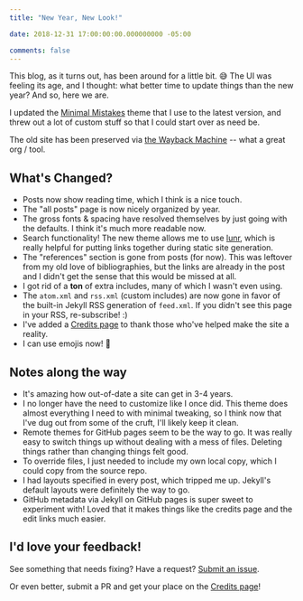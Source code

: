 ```yaml
---
title: "New Year, New Look!"

date: 2018-12-31 17:00:00:00.000000000 -05:00

comments: false
---
```


This blog, as it turns out, has been around for a little bit. :sweat_smile: The UI was feeling its age, and I thought: what better time to update things than the new year? And so, here we are.

I updated the [Minimal Mistakes](https://github.com/mmistakes/minimal-mistakes) theme that I use to the latest version, and threw out a lot of custom stuff so that I could start over as need be.

The old site has been preserved via [the Wayback Machine](https://web.archive.org/web/20180822005203/https://seankilleen.com/) -- what a great org / tool.

## What's Changed?

* Posts now show reading time, which I think is a nice touch.
* The "all posts" page is now nicely organized by year.
* The gross fonts & spacing have resolved themselves by just going with the defaults. I think it's much more readable now.
* Search functionality! The new theme allows me to use [lunr](https://lunrjs.com/), which is really helpful for putting links together during static site generation.
* The "references" section is gone from posts (for now). This was leftover from my old love of bibliographies, but the links are already in the post and I didn't get the sense that this would be missed at all.
* I got rid of a **ton** of extra includes, many of which I wasn't even using.
* The `atom.xml` and `rss.xml` (custom includes) are now gone in favor of the built-in Jekyll RSS generation of `feed.xml`. If you didn't see this page in your RSS, re-subscribe! :)
* I've added a [Credits page](/credits/) to thank those who've helped make the site a reality.
* I can use emojis now! :tada:

## Notes along the way

* It's amazing how out-of-date a site can get in 3-4 years.
* I no longer have the need to customize like I once did. This theme does almost everything I need to with minimal tweaking, so I think now that I've dug out from some of the cruft, I'll likely keep it clean.
* Remote themes for GitHub pages seem to be the way to go. It was really easy to switch things up without dealing with a mess of files. Deleting things rather than changing things felt good.
* To override files, I just needed to include my own local copy, which I could copy from the source repo.
* I had layouts specified in every post, which tripped me up. Jekyll's default layouts were definitely the way to go.
* GitHub metadata via Jekyll on GitHub pages is super sweet to experiment with! Loved that it makes things like the credits page and the edit links much easier.

## I'd love your feedback!

See something that needs fixing? Have a request? [Submit an issue](https://github.com/seankilleen/seankilleen.github.io/issues/new).

Or even better, submit a PR and get your place on the [Credits page](/credits/)!
